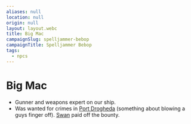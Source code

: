 ```yaml
---
aliases: null
location: null
origin: null
layout: layout.webc
title: Big Mac
campaignSlug: spelljammer-bebop
campaignTitle: Spelljammer Bebop
tags:
  - npcs
---
```

# Big Mac

- Gunner and weapons expert on our ship.
- Was wanted for crimes in [Port Drogheda](port-drogheda.md) (something about blowing a guys finger off). [Swan](swan.md) paid off the bounty.
